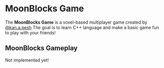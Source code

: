 # MoonBlocks Game

The **MoonBlocks Game** is a voxel-based multiplayer game created by [@kan.a.pesh](https://instagram.com/kan.a.pesh)
The goal is to learn C++ language and make a basic game fun to play with your friends!

## MoonBlocks Gameplay

Not implemented yet!
